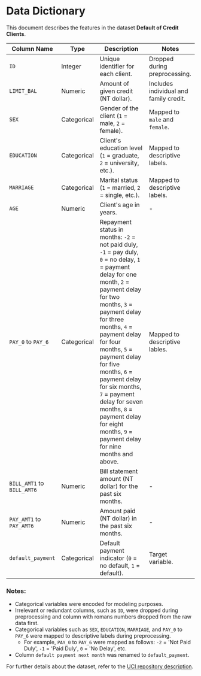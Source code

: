 # Data Dictionary

This document describes the features in the dataset **Default of Credit Clients**.

| **Column Name**              | **Type**   | **Description**                                                              | **Notes**                               |
|------------------------------|------------|------------------------------------------------------------------------------|----------------------------------------|
| `ID`                         | Integer    | Unique identifier for each client.                                           | Dropped during preprocessing.          |
| `LIMIT_BAL`                  | Numeric    | Amount of given credit (NT dollar).                                          | Includes individual and family credit. |
| `SEX`                        | Categorical| Gender of the client (`1` = male, `2` = female).                             | Mapped to `male` and `female`.         |
| `EDUCATION`                  | Categorical| Client's education level (`1` = graduate, `2` = university, etc.).           | Mapped to descriptive labels.          |
| `MARRIAGE`                   | Categorical| Marital status (`1` = married, `2` = single, etc.).                          | Mapped to descriptive labels.          |
| `AGE`                        | Numeric    | Client's age in years.                                                       | -                                      |
| `PAY_0` to `PAY_6`           | Categorical|  Repayment status in months: `-2` = not paid duly, `-1` = pay duly, `0` = no delay, `1` = payment delay for one month, `2` = payment delay for two months, `3` = payment delay for three months, `4` = payment delay for four months, `5` = payment delay for five months, `6` = payment delay for six months, `7` = payment delay for seven months, `8` = payment delay for eight months, `9` = payment delay for nine months and above. | Mapped to descriptive lables.         |
| `BILL_AMT1` to `BILL_AMT6`   | Numeric    | Bill statement amount (NT dollar) for the past six months.                   | -                                      |
| `PAY_AMT1` to `PAY_AMT6`     | Numeric    | Amount paid (NT dollar) in the past six months.                              | -                                      |
| `default_payment`            | Categorical| Default payment indicator (`0` = no default, `1` = default).                 | Target variable.                       |

### Notes:
- Categorical variables were encoded for modeling purposes.
- Irrelevant or redundant columns, such as `ID`, were dropped during preprocessing and column with romans numbers dropped from the raw data first.
- Categorical variables such as `SEX`, `EDUCATION`, `MARRIAGE`, and `PAY_0` to `PAY_6` were mapped to descriptive labels during preprocessing.
  - For example, `PAY_0` to `PAY_6` were mapped as follows: `-2` = 'Not Paid Duly', `-1` = 'Paid Duly', `0` = 'No Delay', etc.
- Column `default payment next month` was renamed to `default_payment`.

For further details about the dataset, refer to the [UCI repository description](https://archive.ics.uci.edu/static/public/350/default+of+credit+card+clients.zip).
